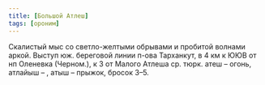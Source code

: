 ```yaml
---
title: [Большой Атлеш]
tags: [ороним]
---
```


Скалистый мыс со светло-желтыми обрывами и пробитой волнами аркой. Выступ юж.
береговой линии п-ова Тарханкут, в 4 км к ЮЮВ от нп Оленевка (Черном.), к З от
Малого Атлеша ср. тюрк. атеш – огонь, атлайыш – , атыш – прыжок, бросок 3–5.
